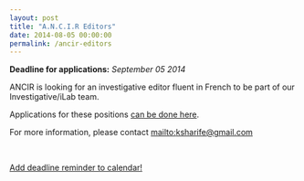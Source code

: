 ```yaml
---
layout: post
title: "A.N.C.I.R Editors"
date: 2014-08-05 00:00:00
permalink: /ancir-editors
---
```


**Deadline for applications:** *September 05 2014*

ANCIR is looking for an investigative editor fluent in French to be part of our Investigative/iLab team. 

Applications for these positions [can be done here](https://docs.google.com/forms/d/17poWszRUcBkG3yzCWiLfvtSfVrkym45z8_Ypi2R-JlU/viewform?usp=send_form).

For more information, please contact [mailto:ksharife@gmail.com](mailto:ksharife@gmail.com)

<br/>

<p class="text-center">
  <a href="http://ate.so/?t9Jt6jr" target="_blank" class="btn btn-lg btn-default">
    <i class="glyphicon glyphicon-calendar"></i> Add deadline reminder to calendar!
  </a>
</p>

<br/>
